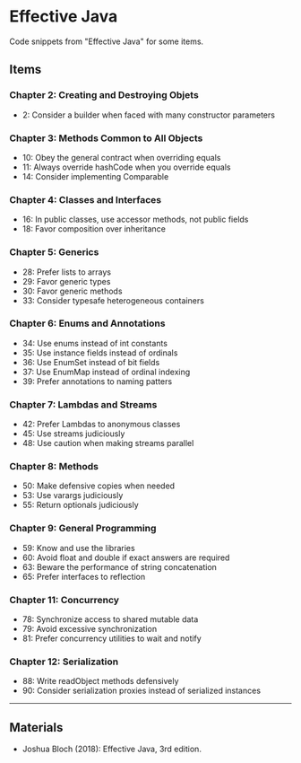 # Effective Java

Code snippets from "Effective Java" for some items.

## Items

### Chapter 2: Creating and Destroying Objets

- 2: Consider a builder when faced with many constructor parameters

### Chapter 3: Methods Common to All Objects

- 10: Obey the general contract when overriding equals
- 11: Always override hashCode when you override equals
- 14: Consider implementing Comparable

### Chapter 4: Classes and Interfaces

- 16: In public classes, use accessor methods, not public fields
- 18: Favor composition over inheritance

### Chapter 5: Generics

- 28: Prefer lists to arrays
- 29: Favor generic types
- 30: Favor generic methods
- 33: Consider typesafe heterogeneous containers

### Chapter 6: Enums and Annotations

- 34: Use enums instead of int constants
- 35: Use instance fields instead of ordinals
- 36: Use EnumSet instead of bit fields
- 37: Use EnumMap instead of ordinal indexing
- 39: Prefer annotations to naming patters

### Chapter 7: Lambdas and Streams

- 42: Prefer Lambdas to anonymous classes
- 45: Use streams judiciously
- 48: Use caution when making streams parallel

### Chapter 8: Methods

- 50: Make defensive copies when needed
- 53: Use varargs judiciously
- 55: Return optionals judiciously

### Chapter 9: General Programming

- 59: Know and use the libraries
- 60: Avoid float and double if exact answers are required
- 63: Beware the performance of string concatenation
- 65: Prefer interfaces to reflection

### Chapter 11: Concurrency

- 78: Synchronize access to shared mutable data
- 79: Avoid excessive synchronization
- 81: Prefer concurrency utilities to wait and notify

### Chapter 12: Serialization

- 88: Write readObject methods defensively
- 90: Consider serialization proxies instead of serialized instances

<hr>

## Materials
- Joshua Bloch (2018): Effective Java, 3rd edition.
